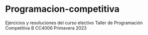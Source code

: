 # Programacion-competitiva
Ejercicios y resoluciones del curso electivo Taller de Programación Competitiva B CC4006 Primavera 2023
